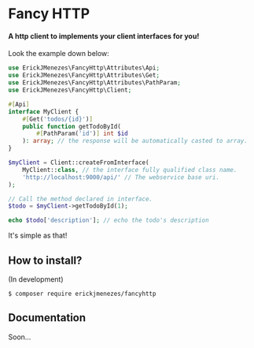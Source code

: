 # Fancy HTTP
#### A http client to implements your client interfaces for you! 

Look the example down below:
~~~php
use ErickJMenezes\FancyHttp\Attributes\Api;
use ErickJMenezes\FancyHttp\Attributes\Get;
use ErickJMenezes\FancyHttp\Attributes\PathParam;
use ErickJMenezes\FancyHttp\Client;

#[Api]
interface MyClient {
    #[Get('todos/{id}')]
    public function getTodoById(
        #[PathParam('id')] int $id
    ): array; // the response will be automatically casted to array.
}

$myClient = Client::createFromInterface(
    MyClient::class, // the interface fully qualified class name.
    'http://localhost:9000/api/' // The webservice base uri.
);

// Call the method declared in interface.
$todo = $myClient->getTodoById(1);

echo $todo['description']; // echo the todo's description
~~~
It's simple as that!

## How to install?
(In development)
~~~shell
$ composer require erickjmenezes/fancyhttp
~~~

## Documentation
Soon...
